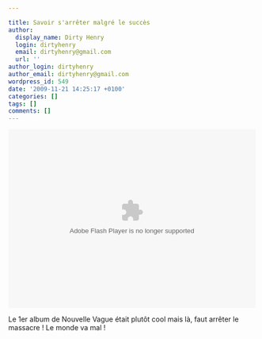 ```yaml
---

title: Savoir s'arrêter malgré le succès
author:
  display_name: Dirty Henry
  login: dirtyhenry
  email: dirtyhenry@gmail.com
  url: ''
author_login: dirtyhenry
author_email: dirtyhenry@gmail.com
wordpress_id: 549
date: '2009-11-21 14:25:17 +0100'
categories: []
tags: []
comments: []
---
```

<object width="500px" height="360px" ><param name="allowFullScreen" value="true"/><param name="wmode" value="transparent"/><param name="movie" value="http://mediaservices.myspace.com/services/media/embed.aspx/m=100705326,t=1,mt=video"/><embed src="http://mediaservices.myspace.com/services/media/embed.aspx/m=100705326,t=1,mt=video" width="500" height="360" allowFullScreen="true" type="application/x-shockwave-flash" wmode="transparent"></embed></object>

Le 1er album de Nouvelle Vague était plutôt cool mais là, faut arrêter le massacre ! Le monde va mal !
